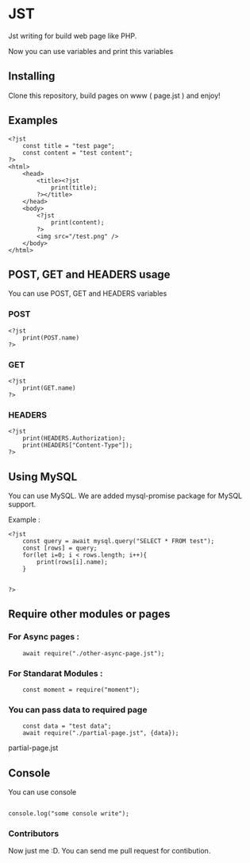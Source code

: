 # JST

Jst writing for build web page like PHP.

Now you can use variables and print this variables

## Installing

Clone this repository, build pages on www ( page.jst ) and enjoy!

## Examples

```
<?jst
    const title = "test page";
    const content = "test content";
?>
<html>
    <head>
        <title><?jst
            print(title);
        ?></title>
    </head>
    <body>
        <?jst
            print(content);
        ?>
        <img src="/test.png" />
    </body>
</html>
```

## POST, GET and HEADERS usage

You can use POST, GET and HEADERS variables

### POST

```
<?jst
    print(POST.name)
?>
```

### GET

```
<?jst
    print(GET.name)
?>
```

### HEADERS

```
<?jst
    print(HEADERS.Authorization);
    print(HEADERS["Content-Type"]);
?>
```

## Using MySQL

You can use MySQL.
We are added mysql-promise package for MySQL support.

Example :

```
<?jst
    const query = await mysql.query("SELECT * FROM test");
    const [rows] = query;
    for(let i=0; i < rows.length; i++){
        print(rows[i].name);
    }


?>
```

## Require other modules or pages

### For Async pages :

```
    await require("./other-async-page.jst");
```

### For Standarat Modules :

```
    const moment = require("moment");
```

### You can pass data to required page

```
    const data = "test data";
    await require("./partial-page.jst", {data});
```

partial-page.jst

<?jst
    print(data);
?>

## Console

You can use console

```

console.log("some console write");

```

### Contributors

Now just me :D. You can send me pull request for contibution.
